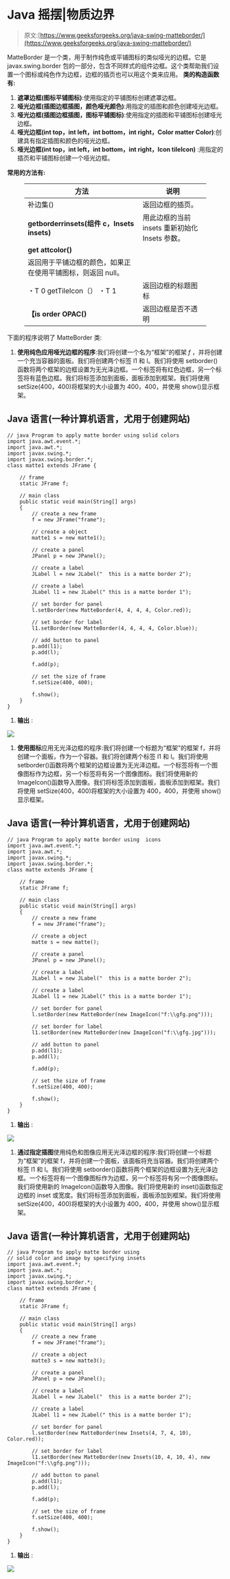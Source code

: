 # Java 摇摆|物质边界

> 原文:[https://www.geeksforgeeks.org/java-swing-matteborder/](https://www.geeksforgeeks.org/java-swing-matteborder/)

MatteBorder 是一个类，用于制作纯色或平铺图标的类似哑光的边框。它是 javax.swing.border 包的一部分，包含不同样式的组件边框。这个类帮助我们设置一个图标或纯色作为边框，边框的插页也可以用这个类来应用。
**类的构造函数有:**

1.  **遮罩边框(图标平铺图标)**:使用指定的平铺图标创建遮罩边框。
2.  **哑光边框(插图边框插图，颜色哑光颜色)**:用指定的插图和颜色创建哑光边框。
3.  **哑光边框(插图边框插图，图标平铺图标)**:使用指定的插图和平铺图标创建哑光边框。
4.  **哑光边框(int top，int left，int bottom，int right，Color matter Color)**:创建具有指定插图和颜色的哑光边框。
5.  **哑光边框(int top，int left，int bottom，int right，Icon tileIcon)** :用指定的插页和平铺图标创建一个哑光边框。

**常用的方法有:**

<figure class="table">

| 方法 | 说明 |
| --- | --- |
| 补边集() | 返回边框的插页。 |
| **getborderrinsets(组件 c，Insets insets)** | 用此边框的当前 insets 重新初始化 Insets 参数。 |
| **get attcolor()**
 | 返回用于平铺边框的颜色，如果正在使用平铺图标，则返回 null。 |
| ・T 0️ getTileIcon（） ・T 1️ | 返回边框的标题图标 |
| **【is order OPAC()** | 返回边框是否不透明 |

</figure>

下面的程序说明了 MatteBorder 类:

1.  **使用纯色应用哑光边框的程序**:我们将创建一个名为“框架”的框架 *f* ，并将创建一个充当容器的面板。我们将创建两个标签 l1 和 l。我们将使用 setborder()函数将两个框架的边框设置为无光泽边框。一个标签将有红色边框，另一个标签将有蓝色边框。我们将标签添加到面板，面板添加到框架。我们将使用 setSize(400，400)将框架的大小设置为 400，400，并使用 show()显示框架。

## Java 语言(一种计算机语言，尤用于创建网站)

```
// java Program to apply matte border using solid colors
import java.awt.event.*;
import java.awt.*;
import javax.swing.*;
import javax.swing.border.*;
class matte1 extends JFrame {

    // frame
    static JFrame f;

    // main class
    public static void main(String[] args)
    {
        // create a new frame
        f = new JFrame("frame");

        // create a object
        matte1 s = new matte1();

        // create a panel
        JPanel p = new JPanel();

        // create a label
        JLabel l = new JLabel("  this is a matte border 2");

        // create a label
        JLabel l1 = new JLabel(" this is a matte border 1");

        // set border for panel
        l.setBorder(new MatteBorder(4, 4, 4, 4, Color.red));

        // set border for label
        l1.setBorder(new MatteBorder(4, 4, 4, 4, Color.blue));

        // add button to panel
        p.add(l1);
        p.add(l);

        f.add(p);

        // set the size of frame
        f.setSize(400, 400);

        f.show();
    }
}
```

1.  **输出** :

![](img/8b6389ecdb2552c1db357a1f488e400e.png)

1.  **使用图标**应用无光泽边框的程序:我们将创建一个标题为“框架”的框架 f，并将创建一个面板，作为一个容器。我们将创建两个标签 l1 和 l。我们将使用 setborder()函数将两个框架的边框设置为无光泽边框。一个标签将有一个图像图标作为边框，另一个标签将有另一个图像图标。我们将使用新的 ImageIcon()函数导入图像。我们将标签添加到面板，面板添加到框架。我们将使用 setSize(400，400)将框架的大小设置为 400，400，并使用 show()显示框架。

## Java 语言(一种计算机语言，尤用于创建网站)

```
// java Program to apply matte border using  icons
import java.awt.event.*;
import java.awt.*;
import javax.swing.*;
import javax.swing.border.*;
class matte extends JFrame {

    // frame
    static JFrame f;

    // main class
    public static void main(String[] args)
    {
        // create a new frame
        f = new JFrame("frame");

        // create a object
        matte s = new matte();

        // create a panel
        JPanel p = new JPanel();

        // create a label
        JLabel l = new JLabel("  this is a matte border 2");

        // create a label
        JLabel l1 = new JLabel(" this is a matte border 1");

        // set border for panel
        l.setBorder(new MatteBorder(new ImageIcon("f:\\gfg.png")));

        // set border for label
        l1.setBorder(new MatteBorder(new ImageIcon("f:\\gfg.jpg")));

        // add button to panel
        p.add(l1);
        p.add(l);

        f.add(p);

        // set the size of frame
        f.setSize(400, 400);

        f.show();
    }
}
```

1.  **输出** :

![](img/f8e960cd4495dac5b689f1bddfb5b265.png)

1.  **通过指定插图**使用纯色和图像应用无光泽边框的程序:我们将创建一个标题为“框架”的框架 f，并将创建一个面板，该面板将充当容器。我们将创建两个标签 l1 和 l。我们将使用 setborder()函数将两个框架的边框设置为无光泽边框。一个标签将有一个图像图标作为边框，另一个标签将有另一个图像图标。我们将使用新的 ImageIcon()函数导入图像。我们将使用新的 inset()函数指定边框的 inset 或宽度。我们将标签添加到面板，面板添加到框架。我们将使用 setSize(400，400)将框架的大小设置为 400，400，并使用 show()显示框架。

## Java 语言(一种计算机语言，尤用于创建网站)

```
// java Program to apply matte border using
// solid color and image by specifying insets
import java.awt.event.*;
import java.awt.*;
import javax.swing.*;
import javax.swing.border.*;
class matte3 extends JFrame {

    // frame
    static JFrame f;

    // main class
    public static void main(String[] args)
    {
        // create a new frame
        f = new JFrame("frame");

        // create a object
        matte3 s = new matte3();

        // create a panel
        JPanel p = new JPanel();

        // create a label
        JLabel l = new JLabel("  this is a matte border 2");

        // create a label
        JLabel l1 = new JLabel(" this is a matte border 1");

        // set border for panel
        l.setBorder(new MatteBorder(new Insets(4, 7, 4, 10), Color.red));

        // set border for label
        l1.setBorder(new MatteBorder(new Insets(10, 4, 10, 4), new ImageIcon("f:\\gfg.png")));

        // add button to panel
        p.add(l1);
        p.add(l);

        f.add(p);

        // set the size of frame
        f.setSize(400, 400);

        f.show();
    }
}
```

1.  **输出** :

![](img/1b3af716de9c1df6d7e9b231eea68876.png)